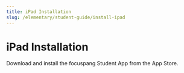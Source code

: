 ```yaml
---
title: iPad Installation
slug: /elementary/student-guide/install-ipad
---
```


# iPad Installation

Download and install the focuspang Student App from the App Store.
